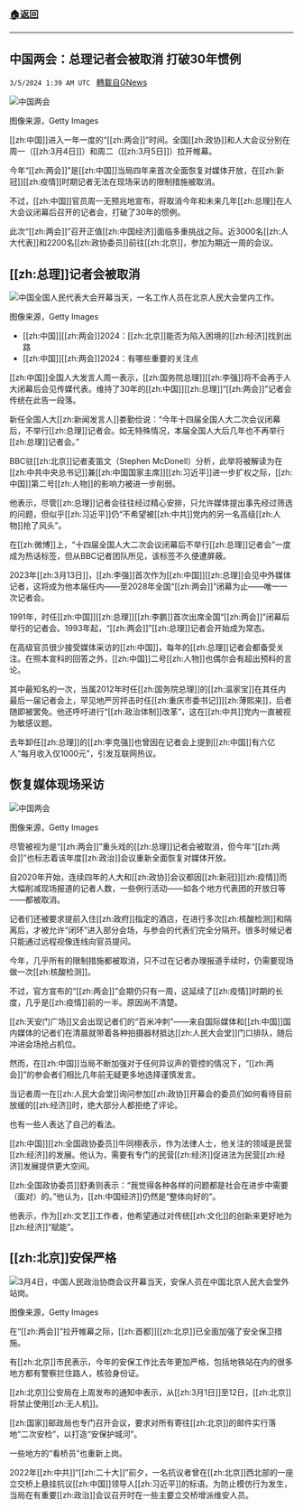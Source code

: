 ###  [:house:返回](README.md)
---


## 中国两会：总理记者会被取消 打破30年惯例
`3/5/2024 1:39 AM UTC ` [轉載自GNews](https://gnews.org/articles/2365285)

![中国两会](https://ichef.bbci.co.uk/ace/ws/640/cpsprodpb/EF09/production/_132839116_gettyimages-2049687607.jpg "中国两会")

图像来源，Getty Images

[[zh:中国]]进入一年一度的“[[zh:两会]]”时间。全国[[zh:政协]]和人大会议分别在周一（[[zh:3月4日]]）和周二（[[zh:3月5日]]）拉开帷幕。

今年“[[zh:两会]]”是[[zh:中国]]当局四年来首次全面恢复对媒体开放，在[[zh:新冠]][[zh:疫情]]时期记者无法在现场采访的限制措施被取消。

不过，[[zh:中国]]官员周一无预兆地宣布，将取消今年和未来几年[[zh:总理]]在人大会议闭幕后召开的记者会，打破了30年的惯例。

此次“[[zh:两会]]”召开正值[[zh:中国经济]]面临多重挑战之际。近3000名[[zh:人大代表]]和2200名[[zh:政协委员]]前往[[zh:北京]]，参加为期近一周的会议。

## [[zh:总理]]记者会被取消

![中国全国人民代表大会开幕当天，一名工作人员在北京人民大会堂内工作。](https://ichef.bbci.co.uk/ace/ws/640/cpsprodpb/2FA1/production/_132839121_beijing-npc.jpg "中国全国人民代表大会开幕当天，一名工作人员在北京人民大会堂内工作。")

图像来源，Getty Images
* [[zh:中国]][[zh:两会]]2024：[[zh:北京]]能否为陷入困境的[[zh:经济]]找到出路
* [[zh:中国]][[zh:两会]]2024：有哪些重要的关注点

[[zh:中国]]全国人大发言人周一表示，[[zh:国务院总理]][[zh:李强]]将不会再于人大闭幕后会见传媒代表。维持了30年的[[zh:中国]][[zh:总理]]“[[zh:两会]]”记者会传统在此告一段落。

新任全国人大[[zh:新闻发言人]]娄勤俭说：“今年十四届全国人大二次会议闭幕后，不举行[[zh:总理]]记者会。如无特殊情况，本届全国人大后几年也不再举行[[zh:总理]]记者会。”

BBC驻[[zh:北京]]记者麦笛文（Stephen McDonell）分析，此举将被解读为在[[zh:中共中央总书记]]兼[[zh:中国国家主席]][[zh:习近平]]进一步扩权之际，[[zh:中国]]第二号[[zh:人物]]的影响力被进一步削弱。

他表示，尽管[[zh:总理]]记者会往往经过精心安排，只允许媒体提出事先经过筛选的问题，但似乎[[zh:习近平]]仍“不希望被[[zh:中共]]党内的另一名高级[[zh:人物]]抢了风头”。

在[[zh:微博]]上，“十四届全国人大二次会议闭幕后不举行[[zh:总理]]记者会”一度成为热话标签，但从BBC记者团队所见，该标签不久便遭屏蔽。

2023年[[zh:3月13日]]，[[zh:李强]]首次作为[[zh:中国]][[zh:总理]]会见中外媒体记者，这将成为他本届任内——至2028年全国“[[zh:两会]]”闭幕为止——唯一一次记者会。

1991年，时任[[zh:中国]][[zh:总理]][[zh:李鹏]]首次出席全国“[[zh:两会]]”闭幕后举行的记者会。1993年起，“[[zh:两会]]”[[zh:总理]]记者会开始成为常态。

在高级官员很少接受媒体采访的[[zh:中国]]，每年的[[zh:总理]]记者会都备受关注。在照本宣科的回答之外，[[zh:中国]]二号[[zh:人物]]也偶尔会有超出预料的言论。

其中最知名的一次，当属2012年时任[[zh:国务院总理]]的[[zh:温家宝]]在其任内最后一届记者会上，罕见地严厉抨击时任[[zh:重庆市委书记]][[zh:薄熙来]]，后者随即被罢免。他还呼吁进行“[[zh:政治体制]]改革”，这在[[zh:中共]]党内一直被视为敏感议题。

去年卸任[[zh:总理]]的[[zh:李克强]]也曾因在记者会上提到[[zh:中国]]有六亿人“每月收入仅1000元”，引发互联网热议。

## 恢复媒体现场采访

![中国两会](https://ichef.bbci.co.uk/ace/ws/640/cpsprodpb/13D29/production/_132839118_gettyimages-2057857928.jpg "中国两会")

图像来源，Getty Images

尽管被视为是“[[zh:两会]]”重头戏的[[zh:总理]]记者会被取消，但今年“[[zh:两会]]”也标志着该年度[[zh:政治]]会议重新全面恢复对媒体开放。

自2020年开始，连续四年的人大和[[zh:政协]]会议都因[[zh:新冠]][[zh:疫情]]而大幅削减现场报道的记者人数，一些例行活动——如各个地方代表团的开放日等——都被取消。

记者们还被要求提前入住[[zh:政府]]指定的酒店，在进行多次[[zh:核酸检测]]和隔离后，才被允许“闭环”进入部分会场，与参会的代表们完全分隔开。很多时候记者只能通过远程视像连线向官员提问。

今年，几乎所有的限制措施都被取消，只不过在记者办理报道手续时，仍需要现场做一次[[zh:核酸检测]]。

不过，官方宣布的“[[zh:两会]]”会期仍只有一周，这延续了[[zh:疫情]]时期的长度，几乎是[[zh:疫情]]前的一半。原因尚不清楚。

[[zh:天安门广场]]又会出现记者们的“百米冲刺”——来自国际媒体和[[zh:中国]]国内媒体的记者们在清晨就带着各种拍摄器材抵达[[zh:人民大会堂]]门口排队，随后冲进会场抢占机位。

然而，在[[zh:中国]]当局不断加强对于任何异议声的管控的情况下，“[[zh:两会]]”的参会者们相比几年前无疑更多地选择谨慎发言。

当记者周一在[[zh:人民大会堂]]询问参加[[zh:政协]]开幕会的委员们如何看待目前放缓的[[zh:经济]]时，绝大部分人都拒绝了评论。

也有一些人表达了自己的看法。

[[zh:中国]][[zh:全国政协委员]]牛同栩表示，作为法律人士，他关注的领域是民营[[zh:经济]]的发展。他认为，需要有专门的民营[[zh:经济]]促进法为民营[[zh:经济]]发展提供更大空间。

[[zh:全国政协委员]]舒勇则表示：“我觉得各种各样的问题都是社会在进步中需要（面对）的。”他认为，[[zh:中国经济]]仍然是“整体向好的”。

他表示，作为[[zh:文艺]]工作者，他希望通过对传统[[zh:文化]]的创新来更好地为[[zh:经济]]“赋能”。

## [[zh:北京]]安保严格

![3月4日，中国人民政治协商会议开幕当天，安保人员在中国北京人民大会堂外站岗。](https://ichef.bbci.co.uk/ace/ws/640/cpsprodpb/7DC1/production/_132839123_beijing-npc02.jpg "3月4日，中国人民政治协商会议开幕当天，安保人员在中国北京人民大会堂外站岗。")

图像来源，Getty Images

在“[[zh:两会]]”拉开帷幕之际，[[zh:首都]][[zh:北京]]已全面加强了安全保卫措施。

有[[zh:北京]]市民表示，今年的安保工作比去年更加严格，包括地铁站在内的很多地方都有警察拦住路人，核验身份证。

[[zh:北京]]公安局在上周发布的通知中表示，从[[zh:3月1日]]至12日，[[zh:北京]]将禁止使用[[zh:无人机]]。

[[zh:国家]]邮政局也专门召开会议，要求对所有寄往[[zh:北京]]的邮件实行落地“二次安检”，以打造“安保护城河”。

一些地方的“看桥员”也重新上岗。

2022年[[zh:中共]]“[[zh:二十大]]”前夕，一名抗议者曾在[[zh:北京]]西北部的一座立交桥上悬挂抗议[[zh:中国]]领导人[[zh:习近平]]的标语。为防止模仿行为发生，当局在有重要[[zh:政治]]会议召开时在一些主要立交桥增派维安人员。
